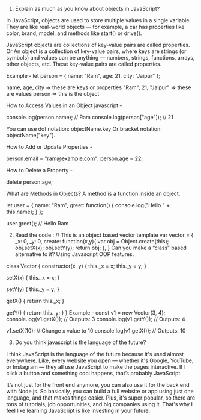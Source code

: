 1. Explain as much as you know about objects in JavaScript?

In JavaScript, objects are used to store multiple values in a single variable.
They are like real-world objects — for example, a car has properties like color, brand, model, and methods like start() or drive().

JavaScript objects are collections of key-value pairs are called properties. Or An object is a collection of key-value pairs, where keys are strings (or symbols) and values can be anything — numbers, strings, functions, arrays, other objects, etc. These key-value pairs are called properties.

Example -
let person = {
  name: "Ram",
  age: 21,
  city: "Jaipur"
};

name, age, city => these are keys or properties
"Ram", 21, "Jaipur" => these are values
person => this is the object

How to Access Values in an Object
javascript -

console.log(person.name); // Ram
console.log(person["age"]); // 21

You can use dot notation: objectName.key Or bracket notation: objectName["key"].

How to Add or Update Properties - 

person.email = "ram@example.com"; 
person.age = 22;   

How to Delete a Property - 

delete person.age;

What are Methods in Objects?
A method is a function inside an object.

let user = {
  name: "Ram",
  greet: function() {
    console.log("Hello " + this.name);
  }
};

user.greet(); // Hello Ram

2. Read the code :
// This is an object based vector template
var vector = {
_x: 0,
_y: 0,
create: function(x,y){
var obj = Object.create(this);
obj.setX(x);
obj.setY(y);
return obj;
},
}
Can you make a “class” based alternative to it? Using Javascript OOP features.


class Vector {
  constructor(x, y) {
    this._x = x;
    this._y = y;
  }

  setX(x) {
    this._x = x;
  }

  setY(y) {
    this._y = y;
  }

  getX() {
    return this._x;
  }

  getY() {
    return this._y;
  }
}
Example -
const v1 = new Vector(3, 4);  
console.log(v1.getX());             // Outputs: 3
console.log(v1.getY());             // Outputs: 4

v1.setX(10);                         // Change x value to 10
console.log(v1.getX());             // Outputs: 10

3. Do you think javascript is the language of the future?

I think JavaScript is the language of the future because it's used almost everywhere. Like, every website you open — whether it's Google, YouTube, or Instagram — they all use JavaScript to make the pages interactive. If I click a button and something cool happens, that’s probably JavaScript. 

It’s not just for the front end anymore, you can also use it for the back end with Node.js. So basically, you can build a full website or app using just one language, and that makes things easier. Plus, it's super popular, so there are tons of tutorials, job opportunities, and big companies using it. That's why I feel like learning JavaScript is like investing in your future.